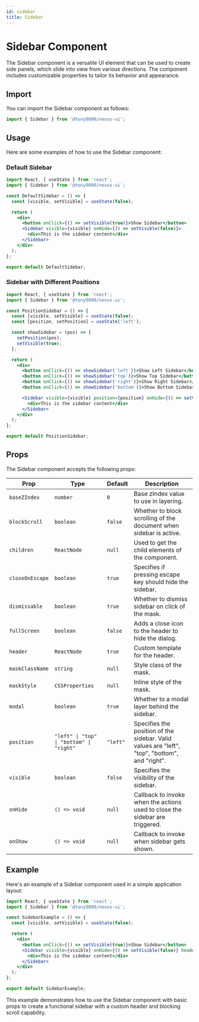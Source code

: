 ```yaml
---
id: sidebar
title: Sidebar
---
```


# Sidebar Component

The Sidebar component is a versatile UI element that can be used to create side panels, which slide into view from various directions. The component includes customizable properties to tailor its behavior and appearance.

## Import

You can import the Sidebar component as follows:

```jsx
import { Sidebar } from '@tony9090/nexus-ui';
```

## Usage

Here are some examples of how to use the Sidebar component:

### Default Sidebar

```jsx
import React, { useState } from 'react';
import { Sidebar } from '@tony9090/nexus-ui';

const DefaultSidebar = () => {
  const [visible, setVisible] = useState(false);

  return (
    <div>
      <button onClick={() => setVisible(true)}>Show Sidebar</button>
      <Sidebar visible={visible} onHide={() => setVisible(false)}>
        <div>This is the sidebar content</div>
      </Sidebar>
    </div>
  );
};

export default DefaultSidebar;
```

### Sidebar with Different Positions

```jsx
import React, { useState } from 'react';
import { Sidebar } from '@tony9090/nexus-ui';

const PositionSidebar = () => {
  const [visible, setVisible] = useState(false);
  const [position, setPosition] = useState('left');

  const showSidebar = (pos) => {
    setPosition(pos);
    setVisible(true);
  };

  return (
    <div>
      <button onClick={() => showSidebar('left')}>Show Left Sidebar</button>
      <button onClick={() => showSidebar('top')}>Show Top Sidebar</button>
      <button onClick={() => showSidebar('right')}>Show Right Sidebar</button>
      <button onClick={() => showSidebar('bottom')}>Show Bottom Sidebar</button>

      <Sidebar visible={visible} position={position} onHide={() => setVisible(false)}>
        <div>This is the sidebar content</div>
      </Sidebar>
    </div>
  );
};

export default PositionSidebar;
```

## Props

The Sidebar component accepts the following props:

| Prop            | Type                                     | Default  | Description                                                                                   |
| --------------- | ---------------------------------------- | -------- | --------------------------------------------------------------------------------------------- |
| `baseZIndex`    | `number`                                 | `0`      | Base zIndex value to use in layering.                                                         |
| `blockScroll`   | `boolean`                                | `false`  | Whether to block scrolling of the document when sidebar is active.                            |
| `children`      | `ReactNode`                              | `null`   | Used to get the child elements of the component.                                              |
| `closeOnEscape` | `boolean`                                | `true`   | Specifies if pressing escape key should hide the sidebar.                                     |
| `dismissable`   | `boolean`                                | `true`   | Whether to dismiss sidebar on click of the mask.                                              |
| `fullScreen`    | `boolean`                                | `false`  | Adds a close icon to the header to hide the dialog.                                           |
| `header`        | `ReactNode`                              | `true`   | Custom template for the header.                                                               |
| `maskClassName` | `string`                                 | `null`   | Style class of the mask.                                                                      |
| `maskStyle`     | `CSSProperties`                          | `null`   | Inline style of the mask.                                                                     |
| `modal`         | `boolean`                                | `true`   | Whether to a modal layer behind the sidebar.                                                  |
| `position`      | `"left" \| "top" \| "bottom" \| "right"` | `"left"` | Specifies the position of the sidebar. Valid values are "left", "top", "bottom", and "right". |
| `visible`       | `boolean`                                | `false`  | Specifies the visibility of the sidebar.                                                      |
| `onHide`        | `() => void`                             | `null`   | Callback to invoke when the actions used to close the sidebar are triggered.                  |
| `onShow`        | `() => void`                             | `null`   | Callback to invoke when sidebar gets shown.                                                   |

## Example

Here's an example of a Sidebar component used in a simple application layout:

```jsx
import React, { useState } from 'react';
import { Sidebar } from '@tony9090/nexus-ui';

const SidebarExample = () => {
  const [visible, setVisible] = useState(false);

  return (
    <div>
      <button onClick={() => setVisible(true)}>Show Sidebar</button>
      <Sidebar visible={visible} onHide={() => setVisible(false)} header="Sidebar Header" baseZIndex={1000} blockScroll>
        <div>This is the sidebar content</div>
      </Sidebar>
    </div>
  );
};

export default SidebarExample;
```

This example demonstrates how to use the Sidebar component with basic props to create a functional sidebar with a custom header and blocking scroll capability.
